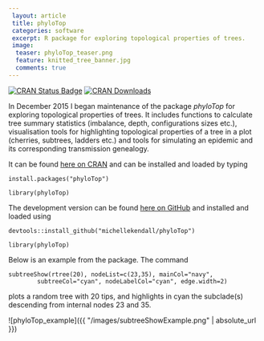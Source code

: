 ```yaml
---		
 layout: article
 title: phyloTop
 categories: software
 excerpt: R package for exploring topological properties of trees.
 image:
  teaser: phyloTop_teaser.png
  feature: knitted_tree_banner.jpg
  comments: true
---		
```


[![CRAN Status Badge](http://www.r-pkg.org/badges/version/phyloTop)](https://cran.r-project.org/package=phyloTop)
[![CRAN Downloads](http://cranlogs.r-pkg.org/badges/phyloTop)](http://cran.rstudio.com/web/packages/phyloTop/index.html)

In December 2015 I began maintenance of the package *phyloTop* for exploring topological properties of trees. 
It includes functions to calculate tree summary statistics (imbalance, depth, configurations sizes etc.), visualisation tools for highlighting topological properties of a tree in a plot (cherries, subtrees, ladders etc.) and tools for simulating an epidemic and its corresponding transmission genealogy. 

It can be found <a href="https://cran.r-project.org/web/packages/phyloTop/index.html" target="_blank">here on CRAN</a> and can be installed and loaded by typing
```
install.packages("phyloTop")

library(phyloTop)
```

The development version can be found <a href="https://github.com/MichelleKendall/phyloTop" target="_blank">here on GitHub</a> and installed and loaded using
```
devtools::install_github("michellekendall/phyloTop")

library(phyloTop)
```

Below is an example from the package. The command
```
subtreeShow(rtree(20), nodeList=c(23,35), mainCol="navy", 
        subtreeCol="cyan", nodeLabelCol="cyan", edge.width=2)
```
plots a random tree with 20 tips, and highlights in cyan the subclade(s) descending from internal nodes 23 and 35.

![phyloTop_example]({{ "/images/subtreeShowExample.png" | absolute_url }}) 